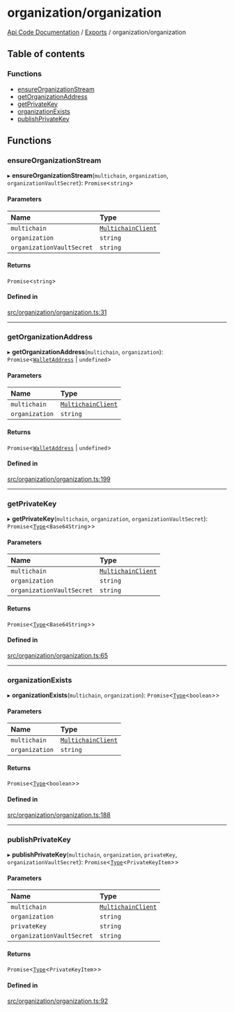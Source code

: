 # organization/organization
 
[Api Code Documentation](../README.md) / [Exports](../modules.md) / organization/organization

## Table of contents

### Functions

- [ensureOrganizationStream](organization_organization.md#ensureorganizationstream)
- [getOrganizationAddress](organization_organization.md#getorganizationaddress)
- [getPrivateKey](organization_organization.md#getprivatekey)
- [organizationExists](organization_organization.md#organizationexists)
- [publishPrivateKey](organization_organization.md#publishprivatekey)

## Functions

### ensureOrganizationStream

▸ **ensureOrganizationStream**(`multichain`, `organization`, `organizationVaultSecret`): `Promise`\<`string`\>

#### Parameters

| Name | Type |
| :------ | :------ |
| `multichain` | [`MultichainClient`](../interfaces/service_Client_h.MultichainClient.md) |
| `organization` | `string` |
| `organizationVaultSecret` | `string` |

#### Returns

`Promise`\<`string`\>

#### Defined in

[src/organization/organization.ts:31](https://github.com/openkfw/TruBudget/blob/40b449a/api/src/organization/organization.ts#L31)

___

### getOrganizationAddress

▸ **getOrganizationAddress**(`multichain`, `organization`): `Promise`\<[`WalletAddress`](network_model_Nodes.md#walletaddress) \| `undefined`\>

#### Parameters

| Name | Type |
| :------ | :------ |
| `multichain` | [`MultichainClient`](../interfaces/service_Client_h.MultichainClient.md) |
| `organization` | `string` |

#### Returns

`Promise`\<[`WalletAddress`](network_model_Nodes.md#walletaddress) \| `undefined`\>

#### Defined in

[src/organization/organization.ts:199](https://github.com/openkfw/TruBudget/blob/40b449a/api/src/organization/organization.ts#L199)

___

### getPrivateKey

▸ **getPrivateKey**(`multichain`, `organization`, `organizationVaultSecret`): `Promise`\<[`Type`](result.md#type)\<`Base64String`\>\>

#### Parameters

| Name | Type |
| :------ | :------ |
| `multichain` | [`MultichainClient`](../interfaces/service_Client_h.MultichainClient.md) |
| `organization` | `string` |
| `organizationVaultSecret` | `string` |

#### Returns

`Promise`\<[`Type`](result.md#type)\<`Base64String`\>\>

#### Defined in

[src/organization/organization.ts:65](https://github.com/openkfw/TruBudget/blob/40b449a/api/src/organization/organization.ts#L65)

___

### organizationExists

▸ **organizationExists**(`multichain`, `organization`): `Promise`\<[`Type`](result.md#type)\<`boolean`\>\>

#### Parameters

| Name | Type |
| :------ | :------ |
| `multichain` | [`MultichainClient`](../interfaces/service_Client_h.MultichainClient.md) |
| `organization` | `string` |

#### Returns

`Promise`\<[`Type`](result.md#type)\<`boolean`\>\>

#### Defined in

[src/organization/organization.ts:188](https://github.com/openkfw/TruBudget/blob/40b449a/api/src/organization/organization.ts#L188)

___

### publishPrivateKey

▸ **publishPrivateKey**(`multichain`, `organization`, `privateKey`, `organizationVaultSecret`): `Promise`\<[`Type`](result.md#type)\<`PrivateKeyItem`\>\>

#### Parameters

| Name | Type |
| :------ | :------ |
| `multichain` | [`MultichainClient`](../interfaces/service_Client_h.MultichainClient.md) |
| `organization` | `string` |
| `privateKey` | `string` |
| `organizationVaultSecret` | `string` |

#### Returns

`Promise`\<[`Type`](result.md#type)\<`PrivateKeyItem`\>\>

#### Defined in

[src/organization/organization.ts:92](https://github.com/openkfw/TruBudget/blob/40b449a/api/src/organization/organization.ts#L92)
